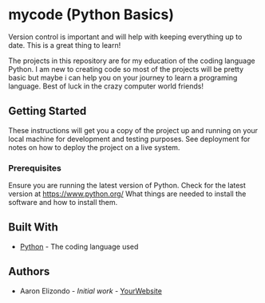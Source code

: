 # mycode (Python Basics)

Version control is important and will help with keeping everything up to date. This is a great thing to learn!

The projects in this repository are for my education of the coding language Python. I am new to
creating code so most of the projects will be pretty basic but maybe i can help you on your
journey to learn a programing language. Best of luck in the crazy computer world friends!

## Getting Started

These instructions will get you a copy of the project up and running on your local machine
for development and testing purposes. See deployment for notes on how to deploy the project
on a live system.

### Prerequisites

Ensure you are running the latest version of Python. Check for the latest version at https://www.python.org/
What things are needed to install the software and how to install them. 

## Built With

* [Python](https://www.python.org/) - The coding language used

## Authors

* Aaron Elizondo - *Initial work* - [YourWebsite](https://example.com/)

